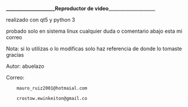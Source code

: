 **____________________Reproductor de video**____________________

realizado con qt5 y python 3

probado solo en sistema linux 
cualquier duda o comentario abajo esta mi correo

Nota: si lo utilizas o lo modificas solo haz 
      referencia de donde lo tomaste gracias



Autor: abuelazo

Correo:
        
        mauro_ruiz2001@hotmaial.com

        crostow.ewinkeiton@gmail.co
        
